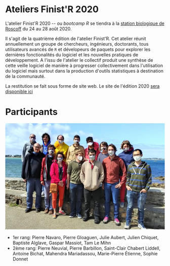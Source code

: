 
# Ateliers Finist'R 2020

L'atelier Finist'R 2020 -- ou *bootcamp R* se tiendra à la [station biologique de Roscoff](http://www.sb-roscoff.fr/) du 24 au 28 août 2020.

Il s'agit de la quatrième édition de l'atelier Finist'R. Cet atelier réunit annuellement un groupe de chercheurs, ingénieurs, doctorants, tous utilisateurs avancés de `R` et dévelopeurs de paquets pour explorer les dernières fonctionalités du logiciel et les nouvelles pratiques de développement. A l'issu de l'atelier le collectif produit une synthèse de cette veille logiciel de manière à progresser collectivement dans l'utilisation du logiciel mais surtout dans la production d'outils statistiques à destination de la communauté.

La restitution se fait sous forme de site web. Le site de l'édition 2020 [sera disponible ici](https://stateofther.github.io/finistR2020/)

# Participants

![Team FinistR2020](img/groupe2020.jpeg)

- 1er rang: Pierre Navaro, Pierre Gloaguen, Julie Aubert, Julien Chiquet, Baptiste Alglave, Gaspar Massiot, Tam Le Mihn
- 2ème rang: Pierre Neuvial, Pierre Barbillon, Saint-Clair Chabert Liddell, Antoine Bichat, Mahendra Mariadassou, Marie-Pierre Étienne, Sophie Donnet

<!-- # Programme  -->

<!-- Le programme sera défini collectivement par les participants lors de la semaine d'ateliers. -->

<!-- ## Idées d'ateliers -->

<!--   - Enseignement -->
<!--     - Enseignement distanciel de R -->
<!--     - Github et Gestion de projets étudiants [section 39](https://happygitwithr.com/classroom-overview.html) -->

<!--   - Intégration continue and Co -->
<!--     - github action (faciliter la génération finale du siteweb)   -->
<!--     - développement R avec git/github -->
<!--     - Rhub, usethis, publication de package -->
<!--     - docker -->

<!--   - Langage R avancé, tidyverse -->
<!--     - curly bracket, gestion des noms de variable dynamique -->
<!--     - rlang, c'est quoi ? -->
<!--     - deuxième édition de Advanced R (https://adv-r.hadley.nz/) -->
<!--     - Classes R6  -->
<!--     - RcppParallel -->
<!--     - application shiny sur https://plmshift.math.cnrs.fr/ -->

<!--   - Communication, interface  -->
<!--     - Représentations/visualisation de graphes -->
<!--     - markdown avancé  ([distill](https://rstudio.github.io/distill/), [thesisdown](https://github.com/ismayc/thesisdown), ...) -->
<!--     - intégration R/Python https://rstudio.com/solutions/r-and-python/, https://solutions.rstudio.com/python/overview/ -->

<!--   - Outils Statistiques et computationnel   -->
<!--     - autograd, tmb, pytorch -->
<!--     - [séries temporelles](https://github.com/tidyverts) -->
<!--     - [personalisation de tidymodels](https://www.tidymodels.org/learn/develop/) -->
<!--     - modèles de survie -->
<!--     - modele mixte, GAM -->
<!--     - intégration en R -->
<!--     -  [Equations différentielles et autres EDPs](https://pure.knaw.nl/ws/portalfiles/portal/462308/Soetaert_ea_4748.pdf) -->

<!-- ## Idées de projet à mettre en place sur la semaine -->

<!-- - Package interfaçant R à [optimLib](https://github.com/kthohr/optim) -->
<!-- - Classes R6 pour [GroßBM](https://github.com/GrossSBM) -->
<!-- - Templates d'articles et gestion des actions de relcture pour [Computo](https://github.com/journal-french-statistical-society/) -->
<!-- - Réalisation du [site web de Finist'R 2020](https://stateofther.github.io/finistR2020/) -->


<!-- ## Installation des dépendances et génération du site -->

<!-- - Installer [Miniconda](https://docs.conda.io/en/latest/miniconda.html) ou Anaconda (plus lourd) sur votre poste. -->
<!-- - Installer [Julia](https://julialang.org/downloads/) avec les packages nécessaires. -->

<!-- ```bash -->
<!-- julia -e 'using Pkg; Pkg.add("DifferentialEquations")' -->
<!-- ``` -->
<!-- - Créer l'environemment conda, installer les packages R et générer le site web: -->

<!-- ```bash -->
<!-- conda env create -f binder/environment.yml -->
<!-- conda activate finistR2020 -->
<!-- Rscript binder/install.R -->
<!-- Rscript -e "rmarkdown::render_site()' -->
<!-- ``` -->
